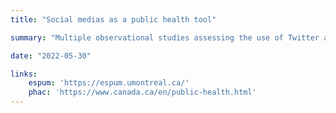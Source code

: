```yaml
---
title: "Social medias as a public health tool"

summary: "Multiple observational studies assessing the use of Twitter as a public health tool."

date: "2022-05-30"

links:
    espum: 'https://espum.umontreal.ca/'
    phac: 'https://www.canada.ca/en/public-health.html'
---
```


